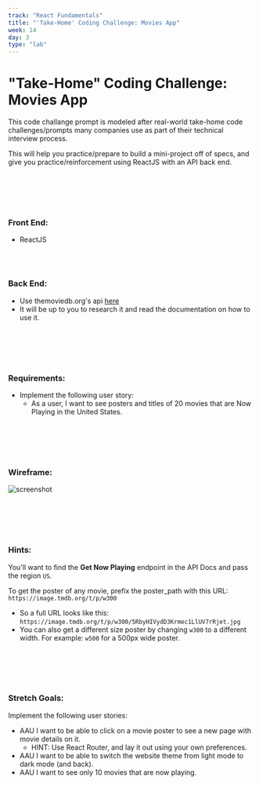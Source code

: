```yaml
---
track: "React Fundamentals"
title: "'Take-Home' Coding Challenge: Movies App"
week: 14
day: 3
type: "lab"
---
```


# "Take-Home" Coding Challenge: Movies App


This code challange prompt is modeled after real-world take-home code challenges/prompts many companies use as part of their technical interview process.

This will help you practice/prepare to build a mini-project off of specs, and give you practice/reinforcement using ReactJS with an API back end.


<br>
<br>
<br>
<br>



### Front End:

* ReactJS

<br>
<br>


### Back End:

* Use themoviedb.org's api [here](https://developers.themoviedb.org/3/getting-started/introduction)
* It will be up to you to research it and read the documentation on how to use it.

<br>
<br>
<br>
<br>


### Requirements:

* Implement the following user story: 
	* As a user, I want to see posters and titles of 20 movies that are Now Playing in the United States.


<br>
<br>
<br>
<br>



### Wireframe:

![screenshot](https://i.imgur.com/LJBc5yv.png)


<br>
<br>
<br>
<br>



### Hints:

You'll want to find the **Get Now Playing** endpoint in the API Docs and pass the region `US`.

To get the poster of any movie, prefix the poster_path with this URL: 
`https://image.tmdb.org/t/p/w300`

* So a full URL looks like this: `https://image.tmdb.org/t/p/w300/5RbyHIVydD3Krmec1LlUV7rRjet.jpg`
* You can also get a different size poster by changing `w300` to a different width. For example: `w500` for a 500px wide poster.


<br>
<br>
<br>
<br>



### Stretch Goals:

Implement the following user stories:

* AAU I want to be able to click on a movie poster to see a new page with movie details on it.
	* HINT: Use React Router, and lay it out using your own preferences.
* AAU I want to be able to switch the website theme from light mode to dark mode (and back).
* AAU I want to see only 10 movies that are now playing.